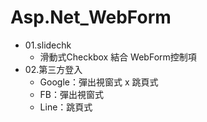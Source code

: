 # Asp.Net_WebForm
* 01.slidechk
  * 滑動式Checkbox 結合 WebForm控制項
* 02.第三方登入
  * Google：彈出視窗式 x 跳頁式
  * FB：彈出視窗式
  * Line：跳頁式
